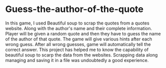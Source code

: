 # Guess-the-author-of-the-quote
In this game, I used Beautiful soup to scrap the quotes from a quotes website.
Along with the author's name and their complete information. Player will be given a random quote and then they have to guess the name of the author of that quote. 
The game will give various hints after each wrong guess. After all wrong guesses, game will automatically tell the correct answer. 
This project has  helped me to know the capability of beautiful soup to scarp the data from the websites.
 Scrapping data along managing and saving it in a file was undoubtedly a good experience.
